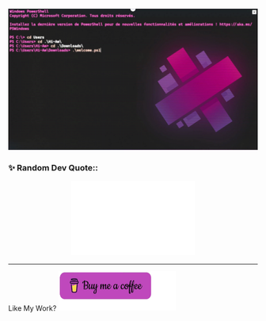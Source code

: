 <p align="center">
  <a href="https://TheDriver.com">
    <img src="Image/ai2.gif" alt="Banner">
  </a>
</p>


<h3 align="left">✨ Random Dev Quote::</h3>
<p align="center">
  <img width="250" height="150" src="Image/quote.png" alt="Dev Quote" />
</p>
<hr>

Like My Work?
<a href="https://www.buymeacoffee.com/iampavangandhi" target="_blank"><img src="Image/de.png" alt="Buy Me A Coffee" height="80px" width="237px" ></a>

